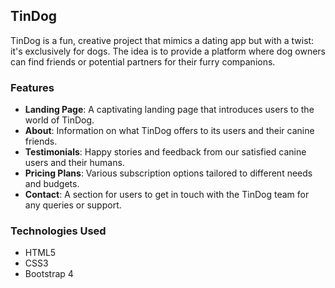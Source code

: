 ## TinDog

TinDog is a fun, creative project that mimics a dating app but with a twist: it's exclusively for dogs. The idea is to provide a platform where dog owners can find friends or potential partners for their furry companions.

### Features

- **Landing Page**: A captivating landing page that introduces users to the world of TinDog.
- **About**: Information on what TinDog offers to its users and their canine friends.
- **Testimonials**: Happy stories and feedback from our satisfied canine users and their humans.
- **Pricing Plans**: Various subscription options tailored to different needs and budgets.
- **Contact**: A section for users to get in touch with the TinDog team for any queries or support.

### Technologies Used

- HTML5
- CSS3
- Bootstrap 4
